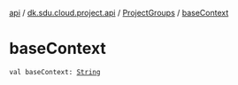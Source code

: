 [api](../../index.md) / [dk.sdu.cloud.project.api](../index.md) / [ProjectGroups](index.md) / [baseContext](./base-context.md)

# baseContext

`val baseContext: `[`String`](https://kotlinlang.org/api/latest/jvm/stdlib/kotlin/-string/index.html)